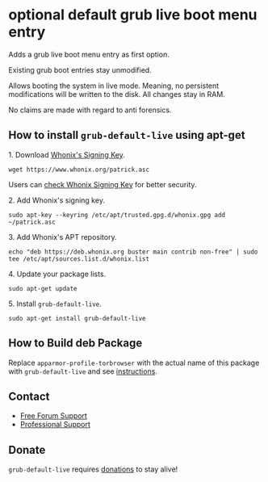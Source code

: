 # optional default grub live boot menu entry #

Adds a grub live boot menu entry as first option.

Existing grub boot entries stay unmodified.

Allows booting the system in live mode. Meaning, no persistent modifications
will be written to the disk. All changes stay in RAM.

No claims are made with regard to anti forensics.
## How to install `grub-default-live` using apt-get ##

1\. Download [Whonix's Signing Key]().

```
wget https://www.whonix.org/patrick.asc
```

Users can [check Whonix Signing Key](https://www.whonix.org/wiki/Whonix_Signing_Key) for better security.

2\. Add Whonix's signing key.

```
sudo apt-key --keyring /etc/apt/trusted.gpg.d/whonix.gpg add ~/patrick.asc
```

3\. Add Whonix's APT repository.

```
echo "deb https://deb.whonix.org buster main contrib non-free" | sudo tee /etc/apt/sources.list.d/whonix.list
```

4\. Update your package lists.

```
sudo apt-get update
```

5\. Install `grub-default-live`.

```
sudo apt-get install grub-default-live
```

## How to Build deb Package ##

Replace `apparmor-profile-torbrowser` with the actual name of this package with `grub-default-live` and see [instructions](https://www.whonix.org/wiki/Dev/Build_Documentation/apparmor-profile-torbrowser).

## Contact ##

* [Free Forum Support](https://forums.whonix.org)
* [Professional Support](https://www.whonix.org/wiki/Professional_Support)

## Donate ##

`grub-default-live` requires [donations](https://www.whonix.org/wiki/Donate) to stay alive!
